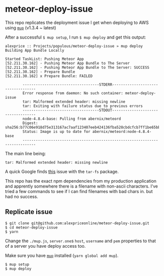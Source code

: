 # meteor-deploy-issue
This repo replicates the deployment issue I get when deploying to AWS using [`mup`](https://github.com/zodern/meteor-up) (v1.3.4 ~ latest)

After a successful `$ mup setup`, I run `$ mup deploy` and get this output:

```
alexprice :: Projects/populous/meteor-deploy-issue » mup deploy
Building App Bundle Locally

Started TaskList: Pushing Meteor App
[52.211.30.162] - Pushing Meteor App Bundle to The Server
[52.211.30.162] - Pushing Meteor App Bundle to The Server: SUCCESS
[52.211.30.162] - Prepare Bundle
[52.211.30.162] x Prepare Bundle: FAILED

        -----------------------------------STDERR-----------------------------------
        Error response from daemon: No such container: meteor-deploy-issue
        tar: Malformed extended header: missing newline
        tar: Exiting with failure status due to previous errors
        -----------------------------------STDOUT-----------------------------------
        node-4.8.4-base: Pulling from abernix/meteord
        Digest: sha256:b77c06e918d75e313167ac7aaf123407eeb424136fba528cbdcfcb7ff1be65bb
        Status: Image is up to date for abernix/meteord:node-4.8.4-base
        ----------------------------------------------------------------------------
```

The main line being:

```tar: Malformed extended header: missing newline```

A quick Google finds [this](https://github.com/mafintosh/tar-fs/issues/21) issue with the `tar-fs` package.

This repo has the exact npm dependencies from my production application and apprently somewhere there is a filename
with non-ascii characters. I've tried a few commands to see if I can find filenames with bad chars in. but had no success.

## Replicate issue

```
$ git clone git@github.com:alexpriceonline/meteor-deploy-issue.git
$ cd meteor-deploy-issue
$ yarn
```

Change the `./mup.js`, `server.one`s `host`, `username` and `pem` properties to that of a server you have deploy access too.

Make sure you have [`mup`](https://github.com/zodern/meteor-up) installed (`yarn global add mup`).

```
$ mup setup
$ mup deploy
```
